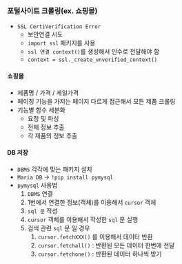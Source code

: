 ### 포털사이트 크롤링(ex. 쇼핑몰)
- `SSL CertiVerification Error`
  - 보안연결 시도
  - `import ssl` 패키지를 사용
  - `ssl 연결 context()`를 생성해서 인수로 전달해야 함
  - `context = ssl._create_unverified_context()`

#### 쇼핑몰
- 제품명 / 가격 / 세일가격 
- 페이징 기능을 가지는 페이지 다르게 접근해서 모든 제품 크롤링
- 기능별 함수 세분화
  - 요청 및 파싱
  - 전체 정보 추출
  - 각 제품의 정보 추출

#### DB 저장
- `DBMS` 각각에 맞는 패키지 설치
- `Maria DB` -> `!pip install pymysql`
- `pymysql` 사용법
  1. `DBMS` 연결
  2. 1번에서 연결한 정보(객체)를 이용해서 `cursor` 객체
  3. `sql 문` 작성
  4. `cursor` 객체를 이용해서 작성한 `sql` 문 실행
  5. 검색 관련 `sql` 문 일 경우
     1. `cursor.fetchXXX()` 를 이용해서 데이터 반환
     2. `cursor.fetchall()` : 반환된 모든 데이터 한번에 전달
     3. `cursor.fetchone()` : 반환된 데이터 하나씩 받기